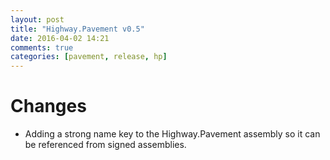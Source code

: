 ```yaml
---
layout: post
title: "Highway.Pavement v0.5"
date: 2016-04-02 14:21
comments: true
categories: [pavement, release, hp]
---
```


# Changes

* Adding a strong name key to the Highway.Pavement assembly so it can be referenced from signed assemblies.
